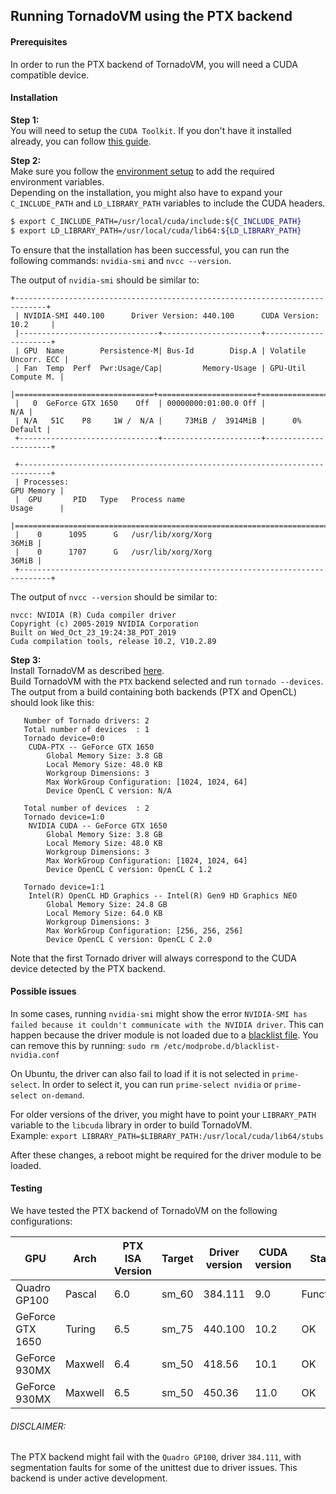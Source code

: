 ## Running TornadoVM using the PTX backend

#### Prerequisites
In order to run the PTX backend of TornadoVM, you will need a CUDA compatible device.

#### Installation
**Step 1:**  
You will need to setup the `CUDA Toolkit`. If you don't have it installed already, you can follow [this guide](https://docs.nvidia.com/cuda/cuda-installation-guide-linux/index.html).

**Step 2:**  
Make sure you follow the [environment setup](https://docs.nvidia.com/cuda/cuda-installation-guide-linux/index.html#environment-setup) to add the required environment variables.  
Depending on the installation, you might also have to expand your `C_INCLUDE_PATH` and `LD_LIBRARY_PATH` variables to include the CUDA headers.   
``` bash
$ export C_INCLUDE_PATH=/usr/local/cuda/include:${C_INCLUDE_PATH}
$ export LD_LIBRARY_PATH=/usr/local/cuda/lib64:${LD_LIBRARY_PATH}
```

To ensure that the installation has been successful, you can run the following commands:
`nvidia-smi` and `nvcc --version`.

The output of `nvidia-smi` should be similar to:
```
+-----------------------------------------------------------------------------+
 | NVIDIA-SMI 440.100      Driver Version: 440.100      CUDA Version: 10.2     |
 |-------------------------------+----------------------+----------------------+
 | GPU  Name        Persistence-M| Bus-Id        Disp.A | Volatile Uncorr. ECC |
 | Fan  Temp  Perf  Pwr:Usage/Cap|         Memory-Usage | GPU-Util  Compute M. |
 |===============================+======================+======================|
 |   0  GeForce GTX 1650    Off  | 00000000:01:00.0 Off |                  N/A |
 | N/A   51C    P8     1W /  N/A |     73MiB /  3914MiB |      0%      Default |
 +-------------------------------+----------------------+----------------------+

 +-----------------------------------------------------------------------------+
 | Processes:                                                       GPU Memory |
 |  GPU       PID   Type   Process name                             Usage      |
 |=============================================================================|
 |    0      1095      G   /usr/lib/xorg/Xorg                            36MiB |
 |    0      1707      G   /usr/lib/xorg/Xorg                            36MiB |
 +-----------------------------------------------------------------------------+
 ```

The output of `nvcc --version` should be similar to:
```
nvcc: NVIDIA (R) Cuda compiler driver
Copyright (c) 2005-2019 NVIDIA Corporation
Built on Wed_Oct_23_19:24:38_PDT_2019
Cuda compilation tools, release 10.2, V10.2.89
```

**Step 3:**  
Install TornadoVM as described [here](1_INSTALL.md).   
Build TornadoVM with the `PTX` backend selected and run `tornado --devices`. The output from a build containing both backends (PTX and OpenCL) should look like this:
```
   Number of Tornado drivers: 2
   Total number of devices  : 1
   Tornado device=0:0
   	CUDA-PTX -- GeForce GTX 1650
   		Global Memory Size: 3.8 GB
   		Local Memory Size: 48.0 KB
   		Workgroup Dimensions: 3
   		Max WorkGroup Configuration: [1024, 1024, 64]
   		Device OpenCL C version: N/A

   Total number of devices  : 2
   Tornado device=1:0
   	NVIDIA CUDA -- GeForce GTX 1650
   		Global Memory Size: 3.8 GB
   		Local Memory Size: 48.0 KB
   		Workgroup Dimensions: 3
   		Max WorkGroup Configuration: [1024, 1024, 64]
   		Device OpenCL C version: OpenCL C 1.2

   Tornado device=1:1
   	Intel(R) OpenCL HD Graphics -- Intel(R) Gen9 HD Graphics NEO
   		Global Memory Size: 24.8 GB
   		Local Memory Size: 64.0 KB
   		Workgroup Dimensions: 3
   		Max WorkGroup Configuration: [256, 256, 256]
   		Device OpenCL C version: OpenCL C 2.0
```
Note that the first Tornado driver will always correspond to the CUDA device detected by the PTX backend.

#### Possible issues
In some cases, running `nvidia-smi` might show the error `NVIDIA-SMI has failed because it couldn't communicate with the NVIDIA driver`. This can happen because the driver module is not loaded due to a [blacklist file](https://forums.developer.nvidia.com/t/nvidia-driver-is-not-loaded-ubuntu-18-10/70495/2).
You can remove this by running:
`sudo rm /etc/modprobe.d/blacklist-nvidia.conf`  

On Ubuntu, the driver can also fail to load if it is not selected in `prime-select`. In order to select it, you can run `prime-select nvidia` or `prime-select on-demand`.

For older versions of the driver, you might have to point your `LIBRARY_PATH` variable to the `libcuda` library in order to build TornadoVM.  
Example: `export LIBRARY_PATH=$LIBRARY_PATH:/usr/local/cuda/lib64/stubs`

After these changes, a reboot might be required for the driver module to be loaded.


#### Testing

We have tested the PTX backend of TornadoVM on the following configurations:

|GPU   |Arch   |PTX ISA Version   |Target   |Driver version   |CUDA version   |Status   |
|---    |---    |---    |---    |---    |---    |---    |
|Quadro GP100   |Pascal   |6.0   |sm_60   |384.111   |9.0   |Functional|
|GeForce GTX 1650   |Turing   |6.5   |sm_75   |440.100   |10.2   |OK|
|GeForce 930MX   |Maxwell   |6.4   |sm_50   |418.56   |10.1   |OK|
|GeForce 930MX   |Maxwell   |6.5   |sm_50   |450.36   |11.0   |OK|

###### DISCLAIMER:
The PTX backend might fail with the `Quadro GP100`, driver `384.111`, with segmentation faults for some of the unittest due to driver issues. This backend is under active development.   
